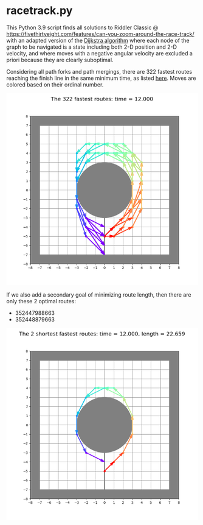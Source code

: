 # racetrack.py
This Python 3.9 script finds all solutions to Riddler Classic @ https://fivethirtyeight.com/features/can-you-zoom-around-the-race-track/ with an adapted version of the [Dijkstra algorithm](https://en.wikipedia.org/wiki/Dijkstra%27s_algorithm) where each node of the graph to be navigated is a state including both 2-D position and 2-D velocity, and where moves with a negative angular velocity are excluded a priori because they are clearly suboptimal.


Considering all path forks and path mergings, there are 322 fastest routes reaching the finish line in the same minimum time, as listed [here](https://github.com/stefperf/racetrack/blob/main/output.txt). Moves are colored based on their ordinal number.

![figure showing all the fastest routes](https://github.com/stefperf/racetrack/blob/main/Fastest_routes.png)


If we also add a secondary goal of minimizing route length, then there are only these 2 optimal routes: 
- 352447988663
- 352448879663

![figure showing all the shortest of the fastest routes](https://github.com/stefperf/racetrack/blob/main/Shortest_fastest_routes.png)
